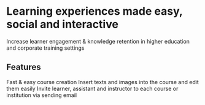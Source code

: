 # Learning experiences made easy, social and interactive

Increase learner engagement & knowledge retention in higher education and corporate training settings

## Features

Fast & easy course creation
Insert texts and images into the course and edit them easily
Invite learner, assistant and instructor to each course or institution via sending email

